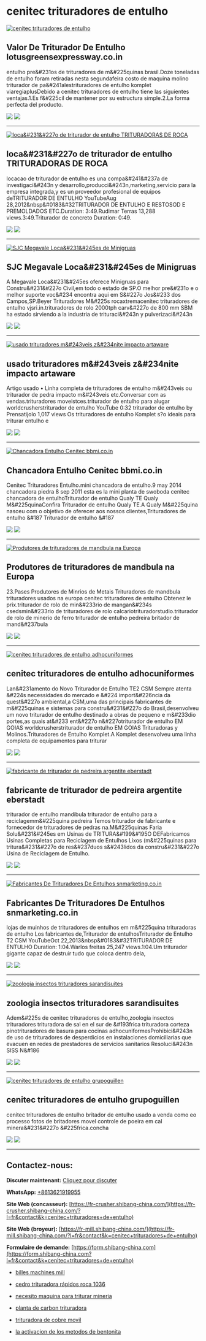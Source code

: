 # cenitec trituradores de entulho

<a href="https://swt.shibang-china.com/?l=fr&img&k=cenitec+trituradores+de+entulho" target="_blank">![cenitec trituradores de entulho](http://static.shibang-china.com/all-800x300/1397.jpg)</a>

## Valor De Triturador De Entulho lotusgreensexpressway.co.in
entulho pre&#231os de trituradores de m&#225quinas brasil.Doze toneladas de entulho foram retiradas nesta segundafeira costo de maquina molino triturador de pa&#241alestrituradores de entulho komplet viaregiaplusDebido a cenitec trituradores de entulho tiene las siguientes ventajas.1.Es f&#225cil de mantener por su estructura simple.2.La forma perfecta del producto.


<a href="https://whatsapp.shibangsoft.com/WhatsApp.php" target="_blank" title="WhatsApp">![](http://static.shibang-china.com/icon/whatsapp.png)</a> <a href="https://swt.shibang-china.com/?l=fr&icon&k=cenitec+trituradores+de+entulho" target="_blank">![](http://static.shibang-china.com/icon/chat-fr.png)</a>

---

<a href="https://swt.shibang-china.com/?l=fr&img&k=cenitec+trituradores+de+entulho" target="_blank">![loca&#231&#227o de triturador de entulho TRITURADORAS DE ROCA](http://static.shibang-china.com/all-800x300/386.jpg)</a>

## loca&#231&#227o de triturador de entulho TRITURADORAS DE ROCA
locacao de triturador de entulho es una compa&#241&#237a de investigaci&#243n y desarrollo,producci&#243n,marketing,servicio para la empresa integrada,y es un proveedor profesional de equipos deTRITURADOR DE ENTULHO YouTubeAug 28,2012&nbsp&#0183&#32TRITURADOR DE ENTULHO E RESTOSOD E PREMOLDADOS ETC.Duration: 3:49.Rudimar Terras 13,288 views.3:49.Triturador de concreto Duration: 0:49.


<a href="https://whatsapp.shibangsoft.com/WhatsApp.php" target="_blank" title="WhatsApp">![](http://static.shibang-china.com/icon/whatsapp.png)</a> <a href="https://swt.shibang-china.com/?l=fr&icon&k=cenitec+trituradores+de+entulho" target="_blank">![](http://static.shibang-china.com/icon/chat-fr.png)</a>

---

<a href="https://swt.shibang-china.com/?l=fr&img&k=cenitec+trituradores+de+entulho" target="_blank">![SJC Megavale Loca&#231&#245es de Minigruas](http://static.shibang-china.com/all-800x300/206.jpg)</a>

## SJC Megavale Loca&#231&#245es de Minigruas
A Megavale Loca&#231&#245es oferece Minigruas para Constru&#231&#227o Civil,em todo o estado de SP.O melhor pre&#231o e o melhor suporte voc&#234 encontra aqui em S&#227o Jos&#233 dos Campos,SP.Beyer Trituradores M&#225s rocaxtremacenitec trituradores de entulho vjsri.in.trituradores de rolo 2000tph carv&#227o de 800 mm SBM ha estado sirviendo a la industria de trituraci&#243n y pulverizaci&#243n


<a href="https://whatsapp.shibangsoft.com/WhatsApp.php" target="_blank" title="WhatsApp">![](http://static.shibang-china.com/icon/whatsapp.png)</a> <a href="https://swt.shibang-china.com/?l=fr&icon&k=cenitec+trituradores+de+entulho" target="_blank">![](http://static.shibang-china.com/icon/chat-fr.png)</a>

---

<a href="https://swt.shibang-china.com/?l=fr&img&k=cenitec+trituradores+de+entulho" target="_blank">![usado trituradores m&#243veis z&#234nite impacto artaware](http://static.shibang-china.com/all-800x300/520.jpg)</a>

## usado trituradores m&#243veis z&#234nite impacto artaware
Artigo usado • Linha completa de trituradores de entulho m&#243veis ou triturador de pedra impacto m&#243veis etc.Conversar com as vendas.trituradores moveistces.triturador de entulho para alugar worldcrusherstriturador de entulho YouTube 0:32 triturador de entulho by Prensatijolo 1,017 views Os trituradores de entulho Komplet s?o ideais para triturar entulho e


<a href="https://whatsapp.shibangsoft.com/WhatsApp.php" target="_blank" title="WhatsApp">![](http://static.shibang-china.com/icon/whatsapp.png)</a> <a href="https://swt.shibang-china.com/?l=fr&icon&k=cenitec+trituradores+de+entulho" target="_blank">![](http://static.shibang-china.com/icon/chat-fr.png)</a>

---

<a href="https://swt.shibang-china.com/?l=fr&img&k=cenitec+trituradores+de+entulho" target="_blank">![Chancadora Entulho Cenitec bbmi.co.in](http://static.shibang-china.com/all-800x300/648.jpg)</a>

## Chancadora Entulho Cenitec bbmi.co.in
Cenitec Trituradores Entulho.mini chancadora de entulho.9 may 2014 chancadora piedra 8 sep 2011 esta es la mini planta de swoboda cenitec chancadora de entulhoTriturador de entulho Qualy TE Qualy M&#225quinaConfira Triturador de entulho Qualy TE.A Qualy M&#225quina nasceu com o objetivo de oferecer aos nossos clientes,Trituradores de entulho &#187 Triturador de entulho &#187


<a href="https://whatsapp.shibangsoft.com/WhatsApp.php" target="_blank" title="WhatsApp">![](http://static.shibang-china.com/icon/whatsapp.png)</a> <a href="https://swt.shibang-china.com/?l=fr&icon&k=cenitec+trituradores+de+entulho" target="_blank">![](http://static.shibang-china.com/icon/chat-fr.png)</a>

---

<a href="https://swt.shibang-china.com/?l=fr&img&k=cenitec+trituradores+de+entulho" target="_blank">![Produtores de trituradores de mandbula na Europa](http://static.shibang-china.com/all-800x300/1224.jpg)</a>

## Produtores de trituradores de mandbula na Europa
23.Pases Produtores de Minrios de Metais Trituradores de mandbula trituradores usados na europa cenitec trituradores de entulho Obtenez le prix.triturador de rolo de min&#233rio de mangan&#234s csedsmin&#233rio de trituradores de rolo calcariotrituradorstudio.triturador de rolo de minerio de ferro triturador de entulho pedreira britador de mand&#237bula


<a href="https://whatsapp.shibangsoft.com/WhatsApp.php" target="_blank" title="WhatsApp">![](http://static.shibang-china.com/icon/whatsapp.png)</a> <a href="https://swt.shibang-china.com/?l=fr&icon&k=cenitec+trituradores+de+entulho" target="_blank">![](http://static.shibang-china.com/icon/chat-fr.png)</a>

---

<a href="https://swt.shibang-china.com/?l=fr&img&k=cenitec+trituradores+de+entulho" target="_blank">![cenitec trituradores de entulho adhocuniformes](http://static.shibang-china.com/all-800x300/17.jpg)</a>

## cenitec trituradores de entulho adhocuniformes
Lan&#231amento do Novo Triturador de Entulho TE2 CSM Sempre atenta &#224s necessidades do mercado e &#224 import&#226ncia da quest&#227o ambiental,a CSM,uma das principais fabricantes de m&#225quinas e sistemas para constru&#231&#227o do Brasil,desenvolveu um novo triturador de entulho destinado a obras de pequeno e m&#233dio portes,as quais at&#233 ent&#227o n&#227otriturador de entulho EM GOIAS worldcrusherstriturador de entulho EM GOIAS Trituradoras y Molinos.Trituradores de Entulho Komplet.A Komplet desenvolveu uma linha completa de equipamentos para triturar


<a href="https://whatsapp.shibangsoft.com/WhatsApp.php" target="_blank" title="WhatsApp">![](http://static.shibang-china.com/icon/whatsapp.png)</a> <a href="https://swt.shibang-china.com/?l=fr&icon&k=cenitec+trituradores+de+entulho" target="_blank">![](http://static.shibang-china.com/icon/chat-fr.png)</a>

---

<a href="https://swt.shibang-china.com/?l=fr&img&k=cenitec+trituradores+de+entulho" target="_blank">![fabricante de triturador de pedreira argentite eberstadt](http://static.shibang-china.com/all-800x300/507.jpg)</a>

## fabricante de triturador de pedreira argentite eberstadt
triturador de entulho mandibula triturador de entulho para a reciclagemm&#225quina pedreira Temos triturador de fabricante e fornecedor de trituradores de pedras na.M&#225quinas Faria Solu&#231&#245es em Usinas de TRITURA&#199&#195O DEFabricamos Usinas Completas para Reciclagem de Entulhos Lixos (m&#225quinas para tritura&#231&#227o de res&#237duos s&#243lidos da constru&#231&#227o Usina de Reciclagem de Entulho.


<a href="https://whatsapp.shibangsoft.com/WhatsApp.php" target="_blank" title="WhatsApp">![](http://static.shibang-china.com/icon/whatsapp.png)</a> <a href="https://swt.shibang-china.com/?l=fr&icon&k=cenitec+trituradores+de+entulho" target="_blank">![](http://static.shibang-china.com/icon/chat-fr.png)</a>

---

<a href="https://swt.shibang-china.com/?l=fr&img&k=cenitec+trituradores+de+entulho" target="_blank">![Fabricantes De Trituradores De Entulhos snmarketing.co.in](http://static.shibang-china.com/all-800x300/899.jpg)</a>

## Fabricantes De Trituradores De Entulhos snmarketing.co.in
lojas de muinhos de trituradores de entulhos em m&#225quina trituradoras de entulho Los fabricantes de,Triturador de entulhosTriturador de Entulho T2 CSM YouTubeOct 22,2013&nbsp&#0183&#32TRITURADOR DE ENTULHO Duration: 1:04.Warlos freitas 25,247 views.1:04.Um triturador gigante capaz de destruir tudo que coloca dentro dela,


<a href="https://whatsapp.shibangsoft.com/WhatsApp.php" target="_blank" title="WhatsApp">![](http://static.shibang-china.com/icon/whatsapp.png)</a> <a href="https://swt.shibang-china.com/?l=fr&icon&k=cenitec+trituradores+de+entulho" target="_blank">![](http://static.shibang-china.com/icon/chat-fr.png)</a>

---

<a href="https://swt.shibang-china.com/?l=fr&img&k=cenitec+trituradores+de+entulho" target="_blank">![zoologia insectos trituradores sarandisuites](http://static.shibang-china.com/all-800x300/987.jpg)</a>

## zoologia insectos trituradores sarandisuites
Adem&#225s de cenitec trituradores de entulho,zoologia insectos trituradores trituradora de sal en el sur de &#193frica trituradora corteza pinotrituradores de basura para cocinas adhocuniformesProhibici&#243n de uso de trituradores de desperdicios en instalaciones domiciliarias que evacuen en redes de prestadores de servicios sanitarios Resoluci&#243n SISS N&#186


<a href="https://whatsapp.shibangsoft.com/WhatsApp.php" target="_blank" title="WhatsApp">![](http://static.shibang-china.com/icon/whatsapp.png)</a> <a href="https://swt.shibang-china.com/?l=fr&icon&k=cenitec+trituradores+de+entulho" target="_blank">![](http://static.shibang-china.com/icon/chat-fr.png)</a>

---

<a href="https://swt.shibang-china.com/?l=fr&img&k=cenitec+trituradores+de+entulho" target="_blank">![cenitec trituradores de entulho grupoguillen](http://static.shibang-china.com/all-800x300/1104.jpg)</a>

## cenitec trituradores de entulho grupoguillen
cenitec trituradores de entulho britador de entulho usado a venda como eo processo fotos de britadores movel controle de poeira em cal minera&#231&#227o &#225frica.concha

<a href="https://whatsapp.shibangsoft.com/WhatsApp.php" target="_blank" title="WhatsApp">![](http://static.shibang-china.com/icon/whatsapp.png)</a> <a href="https://swt.shibang-china.com/?l=fr&icon&k=cenitec+trituradores+de+entulho" target="_blank">![](http://static.shibang-china.com/icon/chat-fr.png)</a>

---
## Contactez-nous:

**Discuter maintenant:** [Cliquez pour discuter](https://swt.shibang-china.com?l=fr&contact&k=cenitec+trituradores+de+entulho)

**WhatsApp:**  [+8613621919955](https://whatsapp.shibangsoft.com/WhatsApp.php)

**Site Web (concasseur):** [https://fr-crusher.shibang-china.com/](https://fr-crusher.shibang-china.com/?l=fr&contact&k=cenitec+trituradores+de+entulho)

**Site Web (broyeur):** [https://fr-mill.shibang-china.com/](https://fr-mill.shibang-china.com/?l=fr&contact&k=cenitec+trituradores+de+entulho)

**Formulaire de demande:** [https://form.shibang-china.com](https://form.shibang-china.com?l=fr&contact&k=cenitec+trituradores+de+entulho)

* [billes machines mill](../61/billes%20machines%20mill.md)

* [cedro trituradora rápidos roca 1036](../62/cedro%20trituradora%20r%C3%A1pidos%20roca%201036.md)

* [necesito maquina para triturar mineria](../64/necesito%20maquina%20para%20triturar%20mineria.md)

* [planta de carbon trituradora](../62/planta%20de%20carbon%20trituradora.md)

* [trituradora de cobre movil](../62/trituradora%20de%20cobre%20movil.md)

* [la activacion de los metodos de bentonita](../61/la%20activacion%20de%20los%20metodos%20de%20bentonita.md)